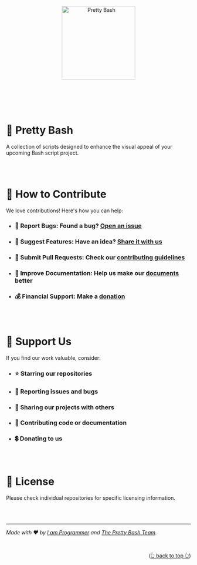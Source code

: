 <a name="readme-top"></a>

<br><br><br><br>

<div align="center" style="text-align: center;">

  <a href="https://prettybash.github.io">
    <img src="https://avatars.githubusercontent.com/u/240835535?s=200&v=4" alt="Pretty Bash" width="200">
  </a>

<!-- <br><br>

  <h1><i>{{ORGANIZATION_TAGLINE}}</i></h1>

  <br>

  <h2>
    <a href="https://{{ORGANIZATION_URL}}">🏠 Home</a>
    <a href="https://{{ORGANIZATION_URL}}">📚 Read the Docs</a>
    <a href="https://{{ORGANIZATION_URL}}">🫅 Be a Sponsor</a>
    <a href="https://{{ORGANIZATION_URL}}">🛟 Get Support</a>
    <a href="https://{{ORGANIZATION_URL}}">☎️ Contact Us</a>
    <a href="https://{{ORGANIZATION_URL}}">♥️ Join the Community</a>
  </h2> -->

</div>

<br><br><br><br>

# 🚀 Pretty Bash

A collection of scripts designed to enhance the visual appeal of your upcoming Bash script project.

<!-- <br><br>

# 🌟 About Us

Pretty Bash is {{DESCRIBE_WHAT_YOUR_ORGANIZATION_DOES}}.

- ## Our Mission:

  {{YOUR_ORGANIZATIONS_MISSION_STATEMENT}}

- ## Our Vision:

  {{YOUR_ORGANIZATIONS__VISION_STATEMENT}} -->

<!-- <br><br>

# 🛠️ What We Do

- ## 🔧 Product Development:

  {{BRIEF_DESCRIPTION_OF_YOUR_MAIN_PRODUCTS/SERVICES}}

- ## 🌍 Open Source Contributions:

  {{MENTION_YOUR_OSS_PHILOSOPHY}}

- ## 💡 Innovation:

  {{AREAS_OF_INNOVATION_OR_RESEARCH}}

- ## 🤝 Community:

  {{COMMUNITY_INITIATIVES_OR_SUPPORT}} -->

<!-- <br><br>

# 🛠️ Technology Stack

## Frontend

- ### {{SAMPLE_FRONTEND}}

## Backend

- ### {{SAMPLE_BACKEND}}

## Infrastructure

- ### {{SAMPLE_INFRASTRUCTURE}} -->

<br><br>

# 🤝 How to Contribute

We love contributions! Here's how you can help:

- ### 🐞 **Report Bugs:** Found a bug? [Open an issue][issues]

- ### 🧠 **Suggest Features:** Have an idea? [Share it with us][issues]

- ### 🧬 **Submit Pull Requests:** Check our [contributing guidelines][contributing]

- ### 📃 **Improve Documentation:** Help us make our [documents][documentation_repository] better

- ### 💰 **Financial Support:** Make a [donation][donation]

<!-- <br><br>

# 📞 Connect With Us

- ### 🌐 Website: [https://{{ORGANIZATION_URL}}][website]

- ### 📧 Email: [contact@{{ORGANIZATION_URL}}][email]

- ### 🏗️ Github: [{{ORGANIZATION_USERNAME}}][github]

- ### 📚 Reddit: [r/{{ORGANIZATION_USERNAME}}][reddit]

- ### 💼 LinkedIn: [company/{{ORGANIZATION_USERNAME}}][linkedin]

- ### 🐦 X: [{{ORGANIZATION_USERNAME}}][x]

- ### 📹 YouTube: [@{{ORGANIZATION_USERNAME}}][youtube] -->

<br><br>

# 🌟 Support Us

If you find our work valuable, consider:

- ### ⭐ Starring our repositories

- ### 🐛 Reporting issues and bugs

- ### 💬 Sharing our projects with others

- ### 🤝 Contributing code or documentation

- ### 💲 Donating to us

<br><br>

# 📜 License

Please check individual repositories for specific licensing information.

<br><br>

---

_Made with ❤️ by [I am Programmer][lead_maintainer] and [The Pretty Bash Team][contributors]._

<br><p align="right">(<a href="#readme-top">👆 back to top 👆</a>)</p>

<br><br><br><br>

[website]: https://{{ORGANIZATION_URL}}
[email]: mailto:contact@{{ORGANIZATION_URL}}
[reddit]: https://reddit.com/r/{{ORGANIZATION_USERNAME}}
[github]: https://github.com/{{ORGANIZATION_USERNAME}}
[youtube]: https://youtube.com/@{{ORGANIZATION_USERNAME}}
[x]: https://x.com/{{ORGANIZATION_USERNAME}}
[linkedin]: https://linkedin.com/company/{{ORGANIZATION_USERNAME}}
[issues]: https://github.com/prettybash/prettybash/issues
[contributing]: https://github.com/prettybash/prettybash/contributing.md
[contributors]: https://github.com/prettybash/prettybash/graphs/contributors
[documentation_repository]: https://github.com/prettybash/documentation
[donation]: https://github.com/sponsors/iamprogrammerlk
[lead_maintainer]: https://github.com/iamprogrammerlk
